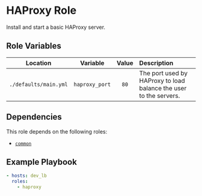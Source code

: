 HAProxy Role
=========

Install and start a basic HAProxy server.

Role Variables
--------------

|       Location        |    Variable    | Value | Description                                                       |
| :-------------------: | :------------: | :---: | :---------------------------------------------------------------- |
| `./defaults/main.yml` | `haproxy_port` | `80`  | The port used by HAProxy to load balance the user to the servers. |

Dependencies
------------

This role depends on the following roles:
- [`common`](../common/README.md)

Example Playbook
----------------

```yml
- hosts: dev_lb
  roles:
    - haproxy
```